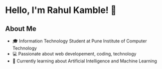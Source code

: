 # Hello, I'm Rahul Kamble! 👋

## About Me
- 🎓 Information Technology Student at Pune Institute of Computer Technology
- 💻 Passionate about web developement, coding, technology
- 🌱 Currently learning about Artificial Intelligence and Machine Learning
